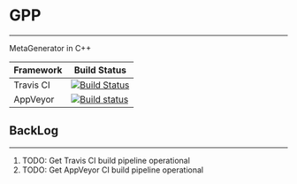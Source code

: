# GPP
-----------------------------------------------------
MetaGenerator in C++

| Framework | Build Status |
|-----------|------------------------------------------------------|
| Travis CI | [![Build Status](https://travis-ci.org/lopezfjose/GPP.svg?branch=master)](https://travis-ci.org/lopezfjose/GPP) |
| AppVeyor  | [![Build status](https://ci.appveyor.com/api/projects/status/g7f7ddvujbnwh32b?svg=true)](https://ci.appveyor.com/project/lopezfjose/gpp) |

## BackLog
------------------------------
1. TODO: Get Travis CI build pipeline operational
2. TODO: Get AppVeyor CI build pipeline operational
